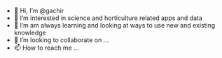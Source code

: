 - 👋 Hi, I’m @gachir
- 👀 I’m interested in science and horticulture related apps and data
- 🌱 I’m am always learning and looking at ways to use new and existing knowledge
- 💞️ I’m looking to collaborate on ...
- 📫 How to reach me ...

<!---
gachir/gachir is a ✨ special ✨ repository because its `README.md` (this file) appears on your GitHub profile.
You can click the Preview link to take a look at your changes.
--->

